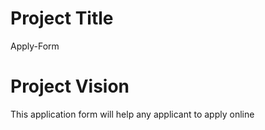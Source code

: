 #  Project Title
Apply-Form

# Project Vision
This application form will help any applicant to apply online

